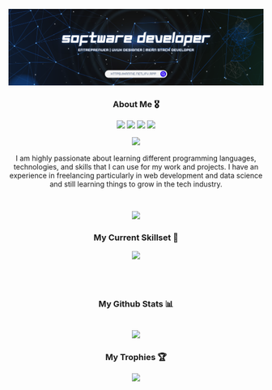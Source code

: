 ![Banner](banner1.png) 
  
<!--<img src="https://img.icons8.com/nolan/64/github.png" alt="My Portfolio" /> 
--> 
  
 <div align="center"> 
  <h3>About Me 🎖️</h3>  

<a href="https://annie-dev.netlify.app/" target="_blank">
<img src="https://skillicons.dev/icons?i=azure&theme=dark" ></a>
<a emailto="annie.business04@gmail.com" target="_blank">
<img src="https://skillicons.dev/icons?i=gmail&theme=dark" ></a>
<a href="https://www.linkedin.com/in/annie-neshreen-dev" target="_blank">
<img src="https://skillicons.dev/icons?i=linkedin&theme=dark" ></a>
<a href="https://www.instagram.com/annie_nesh/" target="_blank">
<img src="https://skillicons.dev/icons?i=instagram&theme=dark" ></a>

 </p>
 <img src="https://readme-typing-svg.herokuapp.com?color=white&lines=I'm+Annie+Neshreen+Ibrahim;A+Software+Engineer;An+Open+Source+Contributor;A+Proactive+Learner" />
            <p > I am highly passionate about learning different programming languages, technologies, and skills that I can use for my work and projects. I have an experience in freelancing particularly in web development and data science and still learning things to grow in the tech industry.</p>
            <br />

[![](https://visitcount.itsvg.in/api?id=Hannie404&icon=0&color=0)](https://visitcount.itsvg.in)
 
<div align='center'>
	<h3>My Current Skillset 🚀</h3> 
	<img src="https://skillicons.dev/icons?i=html,css,js,ts,react,vue,next,nest,java,spring,mongo,mysql,python,flask,figma,tailwind,redux,express,aws,svelte,bootstrap,laravel,nodejs,cpp&theme=dark&perline=8" /><br/>
</div>
 
 <p align="center" style="display:flex;align-items:center;justify-content:center;gap:20px !important;flex-wrap:wrap;margin-bottom:20px !important;"> 

</p>
<br/>
<div align='center'>
<h3>My Github Stats 📊</h3>

<p align="center" style="display:flex;align-items:center;justify-content:center;gap:20px !important;flex-wrap:wrap;margin-bottom:20px !important;"> 
  
![](https://github-readme-streak-stats.herokuapp.com/?user=Hannie404&theme=radical&hide_border=false)<br/>

<!--
![](https://github-readme-stats.vercel.app/api/top-langs/?username=Hannie404&theme=radical&hide_border=false&include_all_commits=true&count_private=true&layout=compact)
-->
</p>

<h3>My Trophies 🏆</h3>

![](https://github-profile-trophy.vercel.app/?username=Hannie404&theme=radical&no-frame=false&no-bg=false&margin-w=4)

</div>
